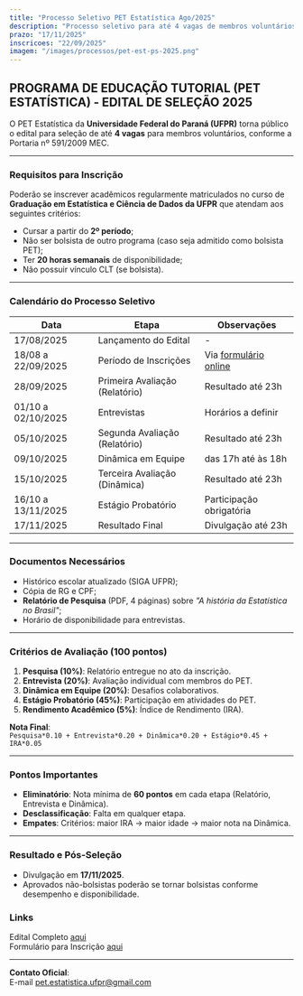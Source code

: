 ```yaml
---
title: "Processo Seletivo PET Estatística Ago/2025"
description: "Processo seletivo para até 4 vagas de membros voluntários no PET Estatística da UFPR"
prazo: "17/11/2025"
inscricoes: "22/09/2025"
imagem: "/images/processos/pet-est-ps-2025.png"
---
```


## **PROGRAMA DE EDUCAÇÃO TUTORIAL (PET ESTATÍSTICA) - EDITAL DE SELEÇÃO 2025**

O PET Estatística da **Universidade Federal do Paraná (UFPR)** torna público o edital para seleção de até **4 vagas** para membros voluntários, conforme a Portaria nº 591/2009 MEC.

---

### **Requisitos para Inscrição**
Poderão se inscrever acadêmicos regularmente matriculados no curso de **Graduação em Estatística e Ciência de Dados da UFPR** que atendam aos seguintes critérios:
- Cursar a partir do **2º período**;
- Não ser bolsista de outro programa (caso seja admitido como bolsista PET);
- Ter **20 horas semanais** de disponibilidade;
- Não possuir vínculo CLT (se bolsista).

---

### **Calendário do Processo Seletivo**
| Data               | Etapa                          | Observações             |
|--------------------|-------------------------------|--------------------------|
| 17/08/2025         | Lançamento do Edital          | -                        |
| 18/08 a 22/09/2025 | Período de Inscrições         | Via [formulário online](https://forms.gle/wujM96bSHZMjYRTPA) |
| 28/09/2025         | Primeira Avaliação (Relatório)| Resultado até 23h        |
| 01/10 a 02/10/2025 | Entrevistas                   | Horários a definir       |
| 05/10/2025         | Segunda Avaliação (Relatório) | Resultado até 23h        |
| 09/10/2025         | Dinâmica em Equipe            | das 17h até às 18h       |
| 15/10/2025         | Terceira Avaliação (Dinâmica) | Resultado até 23h        |
| 16/10 a 13/11/2025 | Estágio Probatório            | Participação obrigatória |
| 17/11/2025         | Resultado Final               | Divulgação até 23h       |

---

### **Documentos Necessários**
- Histórico escolar atualizado (SIGA UFPR);
- Cópia de RG e CPF;
- **Relatório de Pesquisa** (PDF, 4 páginas) sobre *"A história da Estatística no Brasil"*;
- Horário de disponibilidade para entrevistas.

---

### **Critérios de Avaliação (100 pontos)**
1. **Pesquisa (10%)**: Relatório entregue no ato da inscrição.
2. **Entrevista (20%)**: Avaliação individual com membros do PET.
3. **Dinâmica em Equipe (20%)**: Desafios colaborativos.
4. **Estágio Probatório (45%)**: Participação em atividades do PET.
5. **Rendimento Acadêmico (5%)**: Índice de Rendimento (IRA).

**Nota Final**:  
`Pesquisa*0.10 + Entrevista*0.20 + Dinâmica*0.20 + Estágio*0.45 + IRA*0.05`

---

### **Pontos Importantes**
- **Eliminatório**: Nota mínima de **60 pontos** em cada etapa (Relatório, Entrevista e Dinâmica).
- **Desclassificação**: Falta em qualquer etapa.
- **Empates**: Critérios: maior IRA → maior idade → maior nota na Dinâmica.

---

### **Resultado e Pós-Seleção**
- Divulgação em **17/11/2025**.
- Aprovados não-bolsistas poderão se tornar bolsistas conforme desempenho e disponibilidade.


### **Links**
 Edital Completo [aqui](/pdfs/editais/EditalPET_2025.pdf)  
 Formulário para Inscrição [aqui](https://forms.gle/wujM96bSHZMjYRTPA)

---

**Contato Oficial**:  
E-mail [pet.estatistica.ufpr@gmail.com](mailto:pet.estatistica.ufpr@gmail.com) 


